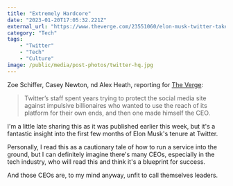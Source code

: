 ```yaml
---
title: "Extremely Hardcore"
date: "2023-01-20T17:05:32.221Z"
external_url: "https://www.theverge.com/23551060/elon-musk-twitter-takeover-layoffs-workplace-salute-emoji"
category: "Tech"
tags:
    - "Twitter"
    - "Tech"
    - "Culture"
image: /public/media/post-photos/twitter-hq.jpg
---
```


Zoe Schiffer, Casey Newton, nd Alex Heath, reporting for [The Verge](https://www.theverge.com/23551060/elon-musk-twitter-takeover-layoffs-workplace-salute-emoji):

> Twitter’s staff spent years trying to protect the social media site against impulsive billionaires who wanted to use the reach of its platform for their own ends, and then one made himself the CEO.

I'm a little late sharing this as it was published earlier this week, but it's a fantastic insight into the first few months of Elon Musk's tenure at Twitter. 

Personally, I read this as a cautionary tale of how to run a service into the ground, but I can definitely imagine there's many CEOs, especially in the tech industry, who will read this and think it's a blueprint for success.

And those CEOs are, to my mind anyway, unfit to call themselves leaders.
